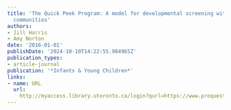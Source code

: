 ```yaml
---
title: 'The Quick Peek Program: A model for developmental screening within underserved
  communities'
authors:
- Jill Harris
- Amy Norton
date: '2016-01-01'
publishDate: '2024-10-10T14:22:55.984965Z'
publication_types:
- article-journal
publication: '*Infants & Young Children*'
links:
- name: URL
  url: 
    http://myaccess.library.utoronto.ca/login?qurl=https://www.proquest.com/docview/1828876191?accountid=14771&bdid=38384&_bd=fAef0x%2FXgKQVls8UhLWcIa0IafE%3D
---
```

